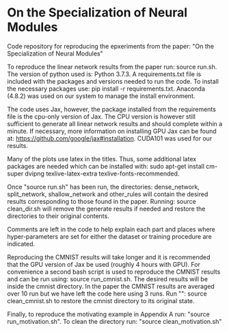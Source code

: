 # On the Specialization of Neural Modules
Code repository for reproducing the epxeriments from the paper: "On the Specialization of Neural Modules"

To reproduce the linear network results from the paper run: source run.sh. The version of python used is: Python 3.7.3.
A requirements.txt file is included with the packages and versions needed to run the code.
To install the necessary packages use: pip install -r requirements.txt. Anaconda (4.8.2) was used on our system to manage the install
environment.

The code uses Jax, however, the package installed from the requirements file is the cpu-only version of Jax. The CPU version is however
still sufficient to generate all linear network results and should complete within a minute.
If necessary, more information on installing GPU Jax can be found at: https://github.com/google/jax#installation.
CUDA101 was used for our results.

Many of the plots use latex in the titles. Thus, some additional latex packages are needed which can be installed with:
sudo apt-get install cm-super dvipng texlive-latex-extra texlive-fonts-recommended.

Once "source run.sh" has been run, the directories: dense_network, split_network, shallow_network and other_rules will contain
the desired results corresponding to those found in the paper. Running: source clean_dir.sh will remove the generate results if needed and restore the directories
to their original contents.

Comments are left in the code to help explain each part and places where hyper-parameters are set for either the dataset or training
procedure are indicated.

Reproducing the CMNIST results will take longer and it is recommended that the GPU version of Jax be used (roughly 4 hours with GPU).
For convenience a second bash script is used to reproduce the CMNIST results and can be run using: source run_cmnist.sh. The desired results
will be inside the cmnist directory. In the paper the CMNIST results are averaged over 10 run but we have left the code here using 3 runs. 
Run "": source clean_cmnist.sh to restore the cmnist directory to its original state.

Finally, to reproduce the motivating example in Appendix A run: "source run_motivation.sh". To clean the directory run: "source clean_motivation.sh"
